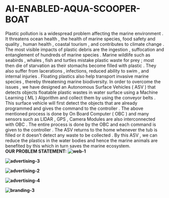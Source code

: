 # AI-ENABLED-AQUA-SCOOPER-BOAT
Plastic pollution is a widespread problem affecting  the marine environment . It
threatens ocean health , the health of marine species, food safety and quality ,
human health , coastal tourism , and contributes to climate change . The most 
visible impacts of plastic debris are the ingestion , suffocation and entanglement of
hundreds of marine species . Marine wildlife such as seabirds  , whales , fish and
turtles mistake plastic waste for prey ; most then die of starvation as their stomachs
become filled with plastic . They also suffer from lacerations , infections, reduced
ability to swim , and internal injuries . Floating plastics also help transport invasive
marine species , thereby threatening marine biodiversity. In  order to overcome the
issues , we have designed an Autonomous Surface Vehicles ( ASV ) that detects
objects floatable plastic wastes in water surface using a Machine Learning ( ML )
Algorithm and collect them by using the conveyor belts . This surface vehicle will
first detect the objects that are already programmed and gives the command to the
controller . The above mentioned process is done by On Board Computer ( OBC )
and many sensors such as LIDAR , GPS , Camera Modules are also interconnected
with OBC . The entire process is done by the OBC and each command is given to
the controller . The ASV returns to the home whenever the tub is filled or it doesn't
detect any waste to be collected . By this ASV , we can reduce the plastics in the
water bodies and hence the marine  animals are benefited by this which in turn
saves the marine ecosystem.
<br>
<strong>OUR PROBLEM STATEMENT:<strong>
![web-1](https://user-images.githubusercontent.com/106137360/221152241-539d622a-2acb-4119-bf4f-e819eecb8e6d.jpg)

![advertising-3](https://user-images.githubusercontent.com/106137360/221152071-e50ab459-4a29-4e0e-ae7d-464f9ee1c0e6.jpg)


![advertising-2](https://user-images.githubusercontent.com/106137360/221152103-3f77e74e-e763-43d7-821a-0d37aeddcf8c.jpg)

![advertising-4](https://user-images.githubusercontent.com/106137360/221152111-437db247-322f-4b32-ad0d-9e1efb1fbe5a.jpg)

![branding-3](https://user-images.githubusercontent.com/106137360/221152162-5baa8941-9c5a-44a5-bc55-a45c0f715824.jpg)
